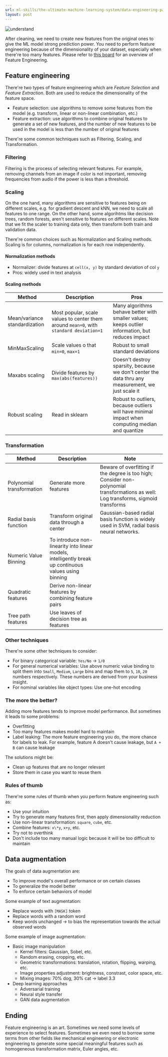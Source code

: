 ```yaml
---
url: ml-skills/the-ultimate-machine-learning-system/data-engineering-part-3-feature-engineering
layout: post
---
```


![understand][understand]

After cleaning, we need to create new features from the original ones to give the ML model strong prediction power. You need to perform feature engineering because of the dimensionality of your dataset, especially when there're too many features. Please refer to [this board](https://whimsical.com/cs-329s-machine-learning-systems-design-note-E7oPi8C6VUU89j8yPJdgzK@7YNFXnKbZALHYHhFdywLJ) for an overview of Feature Engineering.

<toc>

## Feature engineering

There're two types of feature engineering which are _Feature Selection_ and _Feature Extraction_. Both are used to reduce the dimensionality of the feature space.

- Feature selection: use algorithms to remove some features from the model (e.g. transform, linear or non-linear combination, etc.)
- Feature extraction: use algorithms to combine original features to generate a set of new features, and the number of new features to be used in the model is less than the number of original features

There're some common techniques such as Filtering, Scaling, and Transformation.

### Filtering

Filtering is the process of selecting relevant features. For example, removing channels from an image if color is not important, removing frequencies from audio if the power is less than a threshold.

### Scaling

On the one hand, many algorithms are sensitive to features being on different scales, e.g. for gradient descent and kNN, we need to scale all features to one range. On the other hand, some algorihtms like decision trees, random forests, aren't sensitive to features on different scales. Note that we fit the scaler to training data only, then transform both train and validation data.

There're common choices such as Normalization and Scaling methods. Scaling is for columns, normalization is for each row independently.

#### Normalization methods

- Normalizer: divide features at `cell(x, y)` by standard deviation of col `y`
- Pros: widely used in text analysis

#### Scaling methods

| Method                        | Description                                                                            | Pros                                                                                              |
| ----------------------------- | -------------------------------------------------------------------------------------- | ------------------------------------------------------------------------------------------------- |
| Mean/variance standardization | Most popular, scale values to center them around `mean=0`, with `standard deviation=1` | Many algorithms behave better with smaller values; keeps outlier information, but reduces impact  |
| MinMaxScaling                 | Scale values o that `min=0`, `max=1`                                                   | Robust to small standard deviations                                                               |
| Maxabs scaling                | Divide features by `max(abs(features))`                                                | Doesn't destroy sparsity, because we don't center the data thru any measurement, we just scale it |
| Robust scaling                | Read in sklearn                                                                        | Robust to outliers, because outliers will have minimal impact when computing median and quantize  |

### Transformation

| Method                    | Description                                                                                           | Note                                                                                                                                 |
| ------------------------- | ----------------------------------------------------------------------------------------------------- | ------------------------------------------------------------------------------------------------------------------------------------ |
| Polynomial transformation | Generate more features                                                                                | Beware of overfitting if the degree is too high; Consider non-polynomial transformations as well: Log transforms, sigmoid transforms |
| Radial basis function     | Transform original data through a center                                                              | Gaussian-based radial basis function is widely used in SVM, radial basis neural networks.                                            |
| Numeric Value Binning     | To introduce non-linearity into linear models, intelligently break up continuous values using binning |                                                                                                                                      |
| Quadratic features        | Derive non-linear features by combining feature pairs                                                 |                                                                                                                                      |
| Tree path features        | Use leaves of decision tree as features                                                               |                                                                                                                                      |

### Other techniques

There're some other techniques to consider:

- For binary categorical variable: `Yes/No` -> `1/0`
- For general numerical variables: Use above numeric value binding to split them into `Small`, `Medium`, `Large` bins and map them to `5`, `10`, `20` numbers respectively. These numbers are derived from your business insight.
- For nominal variables like object types: Use one-hot encoding

### The more the better?

Adding more features tends to improve model performance. But sometimes it leads to some problems:

- Overfitting
- Too many features makes model hard to maintain
- Label leaking: The more feature engineering you do, the more chance for labels to leak. For example, feature A doesn't cause leakage, but `A + B` can cause leakage

The solutions might be:

- Clean up features that are no longer relevant
- Store them in case you want to reuse them

### Rules of thumb

There're some rules of thumb when you perform feature engineering such as:

- Use your intuition
- Try to generate many features first, then apply dimensionality reduction
- Use non-linear transformation: `square`, `cube`, etc.
- Combine features: `x\*y`, `x+y`, etc.
- Try not to overthink
- Don't include too many manual logic because it will be too difficult to maintain

## Data augmentation

The goals of data augmentation are:

- To improve model's overall performance or on certain classes
- To generalize the model better
- To enforce certain behaviors of model

Some example of text augmentation:

- Replace words with `[MASK]` token
- Replace words with a random word
- Keep words unchanged -> to bias the representation towards the actual observed words

Some example of image augmentation:

- Basic image manipulation
  - Kernel filters: Gaussian, Sobel, etc.
  - Random erasing, cropping, etc.
  - Geometric transformations: translation, rotation, flipping, warping, etc.
  - Image properties adjustment: brightness, constrast, color space, etc.
  - Mixing images: 70% dog, 30% cat -> label 3.3
- Deep learning approaches
  - Adversarial training
  - Neural style transfer
  - GAN data augmentation

## Ending

Feature engineering is an art. Sometimes we need some levels of experience to select features. Sometimes we even need to borrow some terms from other fields like mechanical engineering or electronic engineering to generate some special meaningful features such as homogeneous transformation matrix, Euler angles, etc.

<!-- MARKDOWN LINKS & IMAGES -->

[understand]: /assets/images/ml-skills/the-ultimate-machine-learning-system/data-engineering-part-3-feature-engineering/understand.jpg
